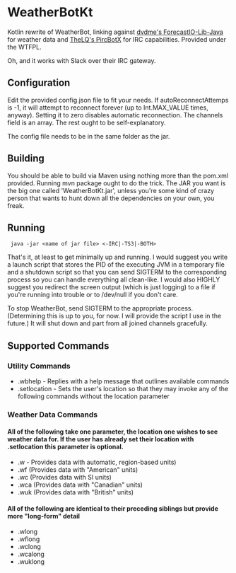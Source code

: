 # WeatherBotKt
Kotlin rewrite of WeatherBot, linking against [dvdme's ForecastIO-Lib-Java](https://github.com/dvdme/forecastio-lib-java "ForecastIO-Lib-Java") for weather data and [TheLQ's PircBotX](https://github.com/TheLQ/pircbotx "PircBotX") for IRC capabilities. Provided under the WTFPL.

Oh, and it works with Slack over their IRC gateway.

## Configuration
Edit the provided config.json file to fit your needs. If autoReconnectAttemps is -1, it will attempt to reconnect forever (up to Int.MAX_VALUE times, anyway). Setting it to zero disables automatic reconnection. The channels field is an array. The rest ought to be self-explanatory.

The config file needs to be in the same folder as the jar.

## Building
You should be able to build via Maven using nothing more than the pom.xml provided. Running mvn package ought to do the trick. The JAR you want is the big one called 'WeatherBotKt.jar', unless you're some kind of crazy person that wants to hunt down all the dependencies on your own, you freak.

## Running
     java -jar <name of jar file> <-IRC|-TS3|-BOTH>

That's it, at least to get minimally up and running.
I would suggest you write a launch script that stores the PID of the executing JVM in a temporary file and a shutdown script so that you can send SIGTERM to the corresponding process so you can handle everything all clean-like. I would also HIGHLY suggest you redirect the screen output (which is just logging) to a file if you're running into trouble or to /dev/null if you don't care.

To stop WeatherBot, send SIGTERM to the appropriate process. (Determining this is up to you, for now. I will provide the script I use in the future.) It will shut down and part from all joined channels gracefully.

## Supported Commands
### Utility Commands
* .wbhelp - Replies with a help message that outlines available commands
* .setlocation <location> - Sets the user's location so that they may invoke any of the following commands without the location parameter

### Weather Data Commands
#### All of the following take one parameter, the location one wishes to see weather data for. If the user has already set their location with .setlocation this parameter is optional.
* .w - Provides data with automatic, region-based units)
* .wf (Provides data with "American" units)
* .wc (Provides data with SI units)
* .wca (Provides data with "Canadian" units)
* .wuk (Provides data with "British" units)

#### All of the following are identical to their preceding siblings but provide more "long-form" detail
* .wlong
* .wflong
* .wclong
* .wcalong
* .wuklong
